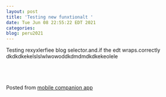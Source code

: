 ```yaml
---
layout: post
title: 'Testing new funxtionalt '
date: Tue Jun 08 22:55:22 EDT 2021
categories: 
blog: peru2021
---
```

Testing rexyxlerfiee blog selector.and.if the edt wraps.correctly dkdkdkekelslslwlwowoddkdmdmdkdkekeolele<br><br><br><br><br><span class="text-sm">Posted from <a href="https://github.com/serviceberry3/ghub_pgs_blog_pusher" class="text-green-500">mobile companion app</a></span>